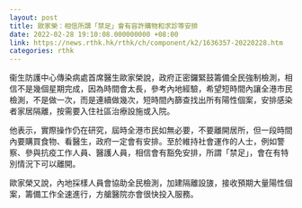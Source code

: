 ```yaml
---
layout: post
title: 歐家榮：相信所謂「禁足」會有容許購物和求診等安排
date: 2022-02-28 19:10:08.000000000 +08:00
link: https://news.rthk.hk/rthk/ch/component/k2/1636357-20220228.htm
categories: rthk
---
```


衞生防護中心傳染病處首席醫生歐家榮說，政府正密鑼緊鼓籌備全民強制檢測，相信不是幾個星期完成，因為時間會太長，參考內地經驗，希望短時間內讓全港市民檢測，不是做一次，而是連續做幾次，短時間內篩查找出所有陽性個案，安排感染者家居隔離，按需要入住社區治療設施或入院。

他表示，實際操作仍在研究，屆時全港市民如無必要，不要離開居所，但一段時間內要購買食物、看醫生，政府一定會有安排。至於維持社會運作的人士，例如警察、參與抗疫工作人員、醫護人員，相信會有豁免安排，所謂「禁足」，會在有特別情況下可以離開。

歐家榮又說，內地採樣人員會協助全民檢測，加建隔離設旇，接收預期大量陽性個案，籌備工作全速進行，方艙醫院亦會很快投入服務。
